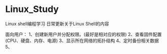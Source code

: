 # Linux_Study
Linux shell编程学习
日常更新关于Linux Shell的内容

面向用户：
1、创建新用户并分配权限。(最好是相对应的权限)
2、查看固件配置(CPU、硬盘、内存、电源)
3、显示所在网络的拓扑结构
4、定时备份相关数据
5、
